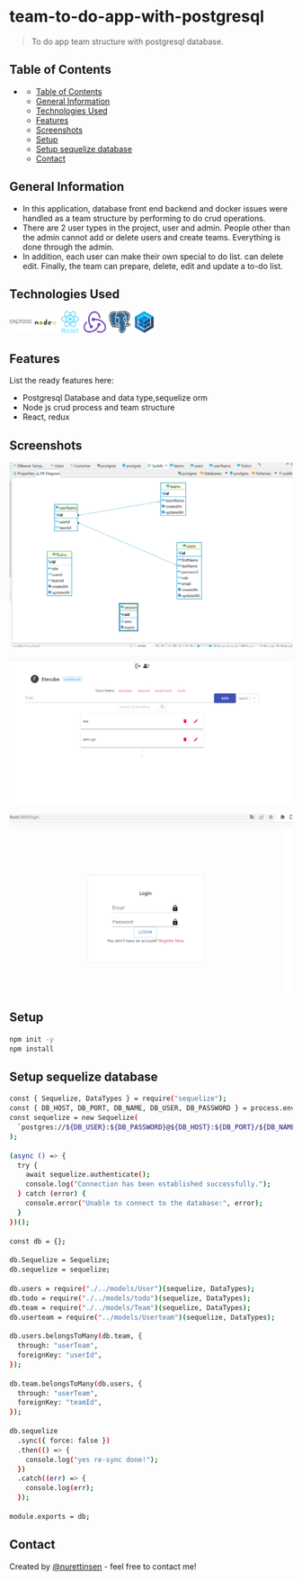 # team-to-do-app-with-postgresql

> To do app team structure with postgresql database.

## Table of Contents

- - [Table of Contents](#table-of-contents)
  - [General Information](#general-information)
  - [Technologies Used](#technologies-used)
  - [Features](#features)
  - [Screenshots](#screenshots)
  - [Setup](#setup)
  - [Setup sequelize database](#setup-sequelize-database)
  - [Contact](#contact)

   <!-- * [License](#license) -->

## General Information

- In this application, database front end backend and docker issues were handled as a team structure by performing to do crud operations.
- There are 2 user types in the project, user and admin. People other than the admin cannot add or delete users and create teams. Everything is done through the admin.
- In addition, each user can make their own special to do list. can delete edit. Finally, the team can prepare, delete, edit and update a to-do list.

## Technologies Used

<img src="https://raw.githubusercontent.com/devicons/devicon/master/icons/express/express-original-wordmark.svg" alt="redis" width="40" height="40"/> <img src="https://raw.githubusercontent.com/devicons/devicon/master/icons/nodejs/nodejs-original-wordmark.svg" alt="express" width="40" height="40"/>
<img src="https://raw.githubusercontent.com/devicons/devicon/master/icons/react/react-original-wordmark.svg" alt="express" width="40" height="40"/>
<img src="https://raw.githubusercontent.com/devicons/devicon/master/icons/redux/redux-original.svg" alt="express" width="40" height="40"/>
<img src="https://raw.githubusercontent.com/devicons/devicon/master/icons/postgresql/postgresql-original.svg" alt="express" width="40" height="40"/>
<img src="https://raw.githubusercontent.com/devicons/devicon/master/icons/sequelize/sequelize-original.svg" alt="express" width="40" height="40"/>

## Features

List the ready features here:

- Postgresql Database and data type,sequelize orm
- Node js crud process and team structure
- React, redux

## Screenshots

![Example screenshot](https://github.com/nuri35/team-to-do-app-with-postgresql/blob/master/project%20images/Ekran%20Al%C4%B1nt%C4%B1s%C4%B1.PNG)

![Example screenshot](https://github.com/nuri35/team-to-do-app-with-postgresql/blob/master/project%20images/content.PNG)

![Example screenshot](https://github.com/nuri35/team-to-do-app-with-postgresql/blob/master/project%20images/login.PNG)

## Setup

```sh
npm init -y
npm install
```

## Setup sequelize database

```sh
const { Sequelize, DataTypes } = require("sequelize");
const { DB_HOST, DB_PORT, DB_NAME, DB_USER, DB_PASSWORD } = process.env;
const sequelize = new Sequelize(
  `postgres://${DB_USER}:${DB_PASSWORD}@${DB_HOST}:${DB_PORT}/${DB_NAME}`
);

(async () => {
  try {
    await sequelize.authenticate();
    console.log("Connection has been established successfully.");
  } catch (error) {
    console.error("Unable to connect to the database:", error);
  }
})();

const db = {};

db.Sequelize = Sequelize;
db.sequelize = sequelize;

db.users = require("./../models/User")(sequelize, DataTypes);
db.todo = require("./../models/todo")(sequelize, DataTypes);
db.team = require("./../models/Team")(sequelize, DataTypes);
db.userteam = require("../models/Userteam")(sequelize, DataTypes);

db.users.belongsToMany(db.team, {
  through: "userTeam",
  foreignKey: "userId",
});

db.team.belongsToMany(db.users, {
  through: "userTeam",
  foreignKey: "teamId",
});

db.sequelize
  .sync({ force: false })
  .then(() => {
    console.log("yes re-sync done!");
  })
  .catch((err) => {
    console.log(err);
  });

module.exports = db;
```

## Contact

Created by [@nurettinsen](https://www.linkedin.com/in/nurettin-sen/) - feel free to contact me!
